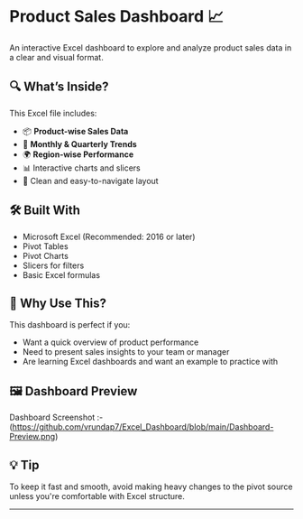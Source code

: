 # Product Sales Dashboard 📈
An interactive Excel dashboard to explore and analyze product sales data in a clear and visual format.


## 🔍 What’s Inside?

This Excel file includes:
- 📦 **Product-wise Sales Data**
- 📅 **Monthly & Quarterly Trends**
- 🌍 **Region-wise Performance**
- 📊 Interactive charts and slicers
- 📁 Clean and easy-to-navigate layout


## 🛠️ Built With

- Microsoft Excel (Recommended: 2016 or later)
- Pivot Tables
- Pivot Charts
- Slicers for filters
- Basic Excel formulas


## 📌 Why Use This?

This dashboard is perfect if you:
- Want a quick overview of product performance
- Need to present sales insights to your team or manager
- Are learning Excel dashboards and want an example to practice with


## 🖼️ Dashboard Preview

Dashboard Screenshot :- (https://github.com/vrundap7/Excel_Dashboard/blob/main/Dashboard-Preview.png)


## 💡 Tip

To keep it fast and smooth, avoid making heavy changes to the pivot source unless you're comfortable with Excel structure.

---

